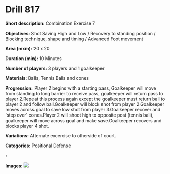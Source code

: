 # Drill 817

**Short description:**
Combination Exercise 7

**Objectives:**
Shot Saving High and Low / Recovery to standing position / Blocking technique, shape and timing / Advanced Foot movement

**Area (mxm):**
20 x 20

**Duration (min):**
10 Minutes

**Number of players:**
3 players and 1 goalkeeper

**Materials:**
Balls, Tennis Balls and cones

**Progression:**
Player 2 begins with a starting pass, Goalkeeper will move from standing to long barrier to receive pass, goalkeeper will return pass to player 2.Repeat this process again except the goalkeeper must return ball to player 2 and follow ball.Goalkeeper will block shot from player 2.Goalkeeper moves across goal to save low shot from player 3.Goalkeeper recover and 'step over' cones.Player 2 will shoot high to opposite post (tennis ball), goalkeeper will move across goal and make save.Goalkeeper recovers and blocks player 4 shot.

**Variations:**
Alternate excercise to otherside of court.

**Categories:**
Positional Defense

**:**


**Images:**
![](https://www.coachingfutsal.com/\images\04178afdaa12a9ddda00bfe1206feee959a29e3215585770a673c000f9b65de25c3f5b934aa526a2ea2dd1b5ab0254dc0f2d46fa4ecd67d87e49653a9e9eddcd5045db7a5017e.png)


